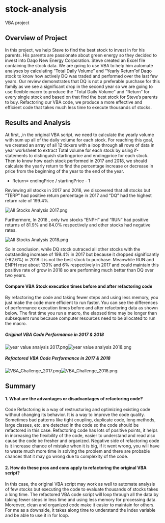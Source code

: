 # stock-analysis
VBA project
## Overview of Project

In this project, we help Steve to find the best stock to invest in for his parents. His parents are passionate about green energy so they decided to invest into Daqo New Energy Corporation. Steve created an Excel file containing the stock data. We are going to use VBA to help him automate analyses by calculating “Total Daily Volume” and “Yearly Return”of Daqo stock to know how actively DQ was traded and performed over the last few years. 
Our review demonstrates that DQ is not a preferable purchase for this family as we see a significant drop in the second year so we are going to use flexible macro to produce the “Total Daily Volume” and “Return” for every single stock and based on that find the best stock for Steve’s parents to buy.  Refactoring our VBA code, we produce a more effective and efficient code that takes much less time to execute thousands of stocks.


## Results and Analysis

At first, ,in the original VBA script, we need to calculate the yearly volume with sum up all of the daily volume for each stock. For reaching this goal, we created an array of all 12 tickers with a loop through all rows of data in year worksheet to extract Total volume for each stock by using if-statements to distinguish startingprice and endingprice for each stock. 
Then to know how each stock performed in 2017 and 2018, we should calculate the yearly return to find the percentage increase or decrease in price from the beginning of the year to the end of the year.
   - Return= endingPrice / startingPrice - 1

Reviewing all stocks in 2017 and 2018, we discovered that all stocks but “TERP” had positive return percentage in 2017 and “DQ” had the highest return rate of 199.4%. 

![All Stocks Analysis 2017.png](https://github.com/tjavaheripour/stock-analysis/blob/main/Resources/All%20Stocks%20Analysis%202017.PNG)


Furthermore, In 2018 , only two stocks “ENPH” and “RUN” had positive returns of 81.9% and 84.0% respectively and other stocks had negative rates.

![All Stocks Analysis 2018.png](https://github.com/tjavaheripour/stock-analysis/blob/main/Resources/All%20Stocks%20Analysis%202018.PNG)

So in conclusion, while DQ stock outraced all other stocks with the outstanding increase of 199.4% in 2017 but because it dropped significantly (-62.6%) in 2018 it is not the best stock to purchase.  Meanwhile RUN and ENPH rose about 130% and 6% respectively in 2017 and could maintain this positive rate of grow in 2018 so are performing much better than DQ over two years.


#### Compare VBA Stock execution times before and after refactoring code

By refactoring the code and taking fewer steps and using less memory, you just make the code more efficient to run faster. You can see the differences of performance execution times before and after refactoring data as shown below. The first time you run a macro, the elapsed time may be longer than subsequent runs because computer resources need to be allocated to run the macro.

##### Original VBA Code Performance in 2017 & 2018

![year value analysis 2017.png](https://github.com/tjavaheripour/stock-analysis/blob/main/Resources/year%20value%20analysis%202017.png)![year value analysis 2018.png](https://github.com/tjavaheripour/stock-analysis/blob/main/Resources/year%20value%20analysis%202018.png)

##### Refactored VBA Code Performance in 2017 & 2018

![VBA_Challenge_2017.png](https://github.com/tjavaheripour/stock-analysis/blob/main/Resources/VBA_Challenge_2017.png)![VBA_Challenge_2018.png](https://github.com/tjavaheripour/stock-analysis/blob/main/Resources/VBA_Challenge_2018.png)

## Summary



#### 1. What are the advantages or disadvantages of refactoring code?
Code Refactoring is a way of restructuring and optimizing existing code without changing its behavior. It is a way to improve the code quality. Sometimes bad patterns like tight coupling, duplicate code, long methods, large classes, etc. are detected in the code so the code should be refactored in this case.
Refactoring code has lots of positive points, it helps in increasing the flexibility of the code, easier to understand and read also cause the code be fresher and organized.
Negative side of refactoring code is it increase chance of mistake when it is big, if it went wrong, you will have to waste much more time in solving the problem and there are probable chances that it may go wrong due to complexity of the code.


#### 2. How do these pros and cons apply to refactoring the original VBA script?
In this case, the original VBA script may work as well to automate analysis of few stocks but executing the code to evaluate thousands of stocks takes a long time. The refactored VBA code script will loop through all the data by taking fewer steps in less time and using less memory for processing data. Moreover, clean and organized code make it easier to maintain for others. For me as a downside, it takes along time to understand the index variable and be able to use it in for loop. 
